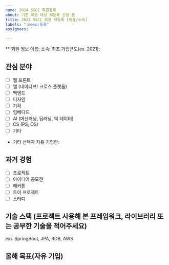 ```yaml
---
name: 2024 SSCC 회원등록
about: 기존 회원 대상 재등록 신청 폼
title: 2024 SSCC 회원 재등록 [이름/소속]
labels: ":memo:등록"
assignees: ''

---
```


** 회원 정보
이름:
소속:
최초 가입년도(ex. 2021):

## 관심 분야
- [ ] 웹 프론트
- [ ] 앱 (네이티브/ 크로스 플랫폼)
- [ ] 백엔드
- [ ] 디자인
- [ ] 기획
- [ ] 임베디드
- [ ] AI (머신러닝, 딥러닝, 빅 데이터)
- [ ] CS (PS, OS)
- [ ] 기타

- 기타 선택자 자유 기입란:

## 과거 경험
- [ ] 프로젝트
- [ ] 아이디어 공모전
- [ ] 해커톤
- [ ] 토이 프로젝트
- [ ] 스터디

## 기술 스택 (프로젝트 사용해 본 프레임워크, 라이브러리 또는 공부한 기술을 적어주세요)
ex). SpringBoot, JPA, RDB, AWS

## 올해 목표(자유 기입)
